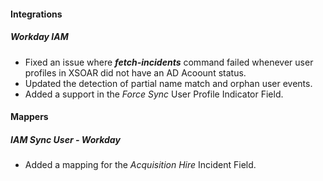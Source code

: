 
#### Integrations
##### Workday IAM
- Fixed an issue where ***fetch-incidents*** command failed whenever user profiles in XSOAR did not have an AD Acoount status.
- Updated the detection of partial name match and orphan user events.
- Added a support in the *Force Sync* User Profile Indicator Field.

#### Mappers
##### IAM Sync User - Workday
- Added a mapping for the *Acquisition Hire* Incident Field.
